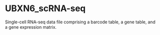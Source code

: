 # UBXN6_scRNA-seq

Single-cell RNA-seq data file comprising a barcode table, a gene table, and a gene expression matrix.

